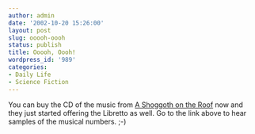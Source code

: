 ```yaml
---
author: admin
date: '2002-10-20 15:26:00'
layout: post
slug: ooooh-oooh
status: publish
title: Ooooh, Oooh!
wordpress_id: '989'
categories:
- Daily Life
- Science Fiction
---
```


You can buy the CD of the music from [A Shoggoth on the
Roof](http://www.cthulhulives.org/Musical/cdinfo.html) now and they just
started offering the Libretto as well. Go to the link above to hear
samples of the musical numbers. ;-)
